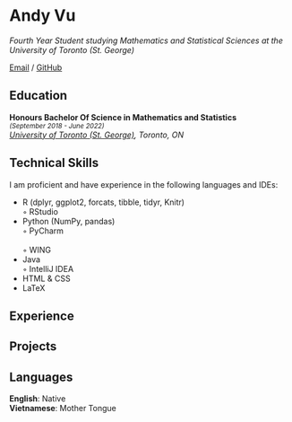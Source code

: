 # Andy Vu

_Fourth Year Student studying Mathematics and Statistical Sciences at the University of Toronto (St. George)_ <br>

[Email](mailto:andy.vu@mail.utoronto.ca) / [GitHub](https://github.com/andyvu016/)

## Education

**Honours Bachelor Of Science in Mathematics and Statistics** <br>
<sup>_(September 2018 - June 2022)_ </sup> <br>
_[University of Toronto (St. George)](https://www.utoronto.ca/), Toronto, ON_

## Technical Skills

I am proficient and have experience in the following languages and IDEs:
  - R (dplyr, ggplot2, forcats, tibble, tidyr, Knitr)  
    ◦ RStudio  
  - Python (NumPy, pandas)  
    ◦ PyCharm  <br>  
    ◦ WING  
  - Java  
    ◦ IntelliJ IDEA  
  - HTML & CSS    
  - LaTeX    

## Experience


## Projects


## Languages

**English**: Native <br>
**Vietnamese**: Mother Tongue
